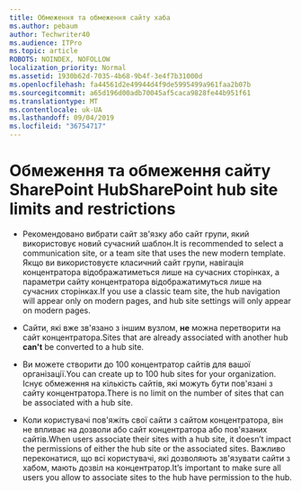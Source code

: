 ```yaml
---
title: Обмеження та обмеження сайту хаба
ms.author: pebaum
author: Techwriter40
ms.audience: ITPro
ms.topic: article
ROBOTS: NOINDEX, NOFOLLOW
localization_priority: Normal
ms.assetid: 1930b62d-7035-4b68-9b4f-3e4f7b31000d
ms.openlocfilehash: fa44561d2e49944d4f9de5995499a961faa2b07b
ms.sourcegitcommit: a65d196d00adb70045af5caca9828fe44b951f61
ms.translationtype: MT
ms.contentlocale: uk-UA
ms.lasthandoff: 09/04/2019
ms.locfileid: "36754717"
---
```

# <a name="sharepoint-hub-site-limits-and-restrictions"></a><span data-ttu-id="7c542-102">Обмеження та обмеження сайту SharePoint Hub</span><span class="sxs-lookup"><span data-stu-id="7c542-102">SharePoint hub site limits and restrictions</span></span>

- <span data-ttu-id="7c542-103">Рекомендовано вибрати сайт зв'язку або сайт групи, який використовує новий сучасний шаблон.</span><span class="sxs-lookup"><span data-stu-id="7c542-103">It is recommended to select a communication site, or a team site that uses the new modern template.</span></span> <span data-ttu-id="7c542-104">Якщо ви використовуєте класичний сайт групи, навігація концентратора відображатиметься лише на сучасних сторінках, а параметри сайту концентратора відображатимуться лише на сучасних сторінках.</span><span class="sxs-lookup"><span data-stu-id="7c542-104">If you use a classic team site, the hub navigation will appear only on modern pages, and hub site settings will only appear on modern pages.</span></span>

- <span data-ttu-id="7c542-105">Сайти, які вже зв'язано з іншим вузлом, **не** можна перетворити на сайт концентратора.</span><span class="sxs-lookup"><span data-stu-id="7c542-105">Sites that are already associated with another hub **can't** be converted to a hub site.</span></span>

- <span data-ttu-id="7c542-106">Ви можете створити до 100 концентратор сайтів для вашої організації.</span><span class="sxs-lookup"><span data-stu-id="7c542-106">You can create up to 100 hub sites for your organization.</span></span> <span data-ttu-id="7c542-107">Існує обмеження на кількість сайтів, які можуть бути пов'язані з сайту концентратора.</span><span class="sxs-lookup"><span data-stu-id="7c542-107">There is no limit on the number of sites that can be associated with a hub site.</span></span>

- <span data-ttu-id="7c542-108">Коли користувачі пов'яжіть свої сайти з сайтом концентратора, він не впливає на дозволи або сайт концентратора або пов'язаних сайтів.</span><span class="sxs-lookup"><span data-stu-id="7c542-108">When users associate their sites with a hub site, it doesn’t impact the permissions of either the hub site or the associated sites.</span></span> <span data-ttu-id="7c542-109">Важливо переконатися, що всі користувачі, які дозволяють зв'язувати сайти з хабом, мають дозвіл на концентратор.</span><span class="sxs-lookup"><span data-stu-id="7c542-109">It’s important to make sure all users you allow to associate sites to the hub have permission to the hub.</span></span>

